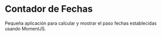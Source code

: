 # Contador de Fechas
Pequeña aplicación para calcular y mostrar el paso fechas establecidas usando MomentJS.
